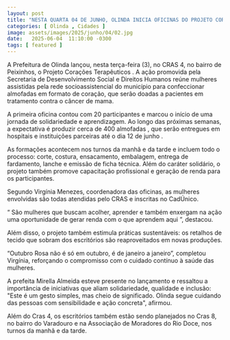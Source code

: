 ```yaml
---
layout: post
title: "NESTA QUARTA 04 DE JUNHO, OLINDA INICIA OFICINAS DO PROJETO CORAÇÕES TERAPÉUTICOS EM APOIO A MULHERES COM CÂNCER DE MAMA"
categories: [ Olinda , Cidades ]
image: assets/images/2025/junho/04/02.jpg
date:   2025-06-04  11:10:00 -0300
tags: [ featured ]
---
```

A Prefeitura de Olinda lançou, nesta terça-feira (3), no CRAS 4, no bairro de Peixinhos, o Projeto Corações Terapêuticos . A ação promovida pela Secretaria de Desenvolvimento Social e Direitos Humanos reúne mulheres assistidas pela rede socioassistencial do município para confeccionar almofadas em formato de coração, que serão doadas a pacientes em tratamento contra o câncer de mama.

A primeira oficina contou com 20 participantes e marcou o início de uma jornada de solidariedade e aprendizagem. Ao longo das próximas semanas, a expectativa é produzir cerca de 400 almofadas , que serão entregues em hospitais e instituições parceiras até o dia 12 de junho .

As formações acontecem nos turnos da manhã e da tarde e incluem todo o processo: corte, costura, ensacamento, embalagem, entrega de fardamento, lanche e emissão de ficha técnica. Além do caráter solidário, o projeto também promove capacitação profissional e geração de renda para os participantes.

Segundo Virgínia Menezes, coordenadora das oficinas, as mulheres envolvidas são todas atendidas pelo CRAS e inscritas no CadÚnico.

“ São mulheres que buscam acolher, aprender e também enxergam na ação uma oportunidade de gerar renda com o que aprendem aqui ”, destacou.

Além disso, o projeto também estimula práticas sustentáveis: os retalhos de tecido que sobram dos escritórios são reaproveitados em novas produções.

“Outubro Rosa não é só em outubro, é de janeiro a janeiro”, completou Virgínia, reforçando o compromisso com o cuidado contínuo à saúde das mulheres.

A prefeita Mirella Almeida esteve presente no lançamento e ressaltou a importância de iniciativas que aliam solidariedade, qualidade e inclusão: "Este é um gesto simples, mas cheio de significado. Olinda segue cuidando das pessoas com sensibilidade e ação concreta", afirmou.

Além do Cras 4, os escritórios também estão sendo planejados no Cras 8, no bairro do Varadouro e na Associação de Moradores do Rio Doce, nos turnos da manhã e da tarde.

